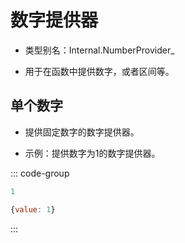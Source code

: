 # 数字提供器

- 类型别名：Internal.NumberProvider_

- 用于在函数中提供数字，或者区间等。

## 单个数字

- 提供固定数字的数字提供器。

- 示例：提供数字为1的数字提供器。

::: code-group

```js [直接写数字]
1
```

```js [对象]
{value: 1}
```

:::
